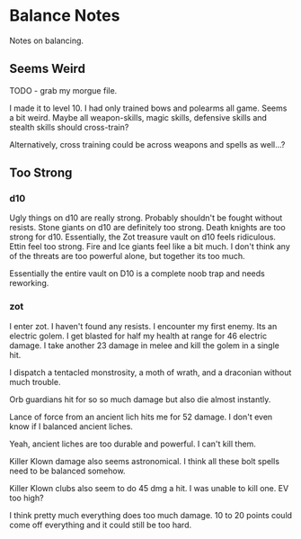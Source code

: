 # Balance Notes

Notes on balancing.

## Seems Weird

TODO - grab my morgue file.

I made it to level 10. I had only trained bows and polearms all game. Seems a bit weird. Maybe all weapon-skills, magic skills, defensive skills and stealth skills should cross-train?

Alternatively, cross training could be across weapons and spells as well...?

## Too Strong

### d10

Ugly things on d10 are really strong. Probably shouldn't be fought without resists.
Stone giants on d10 are definitely too strong.
Death knights are too strong for d10.
Essentially, the Zot treasure vault on d10 feels ridiculous.
Ettin feel too strong.
Fire and Ice giants feel like a bit much.
I don't think any of the threats are too powerful alone, but together its too much.

Essentially the entire vault on D10 is a complete noob trap and needs reworking.

### zot

I enter zot. I haven't found any resists. I encounter my first enemy. Its an electric golem. I get blasted for half my health at range for 46 electric damage. I take another 23 damage in melee and kill the golem in a single hit.

I dispatch a tentacled monstrosity, a moth of wrath, and a draconian without much trouble.

Orb guardians hit for so so much damage but also die almost instantly.

Lance of force from an ancient lich hits me for 52 damage. I don't even know if I balanced ancient liches.

Yeah, ancient liches are too durable and powerful. I can't kill them.

Killer Klown damage also seems astronomical. I think all these bolt spells need to be balanced somehow.

Killer Klown clubs also seem to do 45 dmg a hit. I was unable to kill one. EV too high?

I think pretty much everything does too much damage. 10 to 20 points could come off everything and it could still be too hard.
